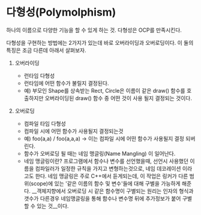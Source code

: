 # 다형성(Polymolphism)

하나의 이름으로 다양한 기능을 할 수 있게 하는 것.
다형성은 OCP를 만족시킨다.

다형성을 구현하는 방법에는 2가지가 있는데 바로 오버라이딩과 오버로딩이다.
이 둘의 특징은 조금 다른데 아래서 살펴보자.

1. 오버라이딩
	- 런타임 다형성
	- 런타임에 어떤 함수가 불릴지 결정된다.
	- 예) 부모인 Shape를 상속받는 Rect, Circle은 이름이 같은 draw() 함수를 호출하지만 오버라이딩된 draw() 함수 중 어떤 것이 사용 될지 결정되는 것이다.


2. 오버로딩
	- 컴파일 타임 다형성
	- 컴파일 시에 어떤 함수가 사용될지 결정되는것
	- 예) foo(a,a) / foo(a,a,a)
		-> 이는 컴파일 시에 어떤 함수가 사용될지 결정 되버린다.
	- 함수가 오버로딩 될 때는 네임 맹글링(Name Mangling) 이 일어난다.
	- 네임 맹글링이란? 프로그램에서 함수나 변수를 선언했을때, 선언시 사용했던 이름을 컴파일러가 일정한 규칙을 가지고 변형하는것으로, 네임 데코레이션 이라고도 한다. 네임 맹글링은 주로 C++에서 듣게되는데, 이 작업은 링커가 다른 범위(scope)에 있는 '같은 이름의 함수 및 변수'들에 대해 구별을 가능하게 해준다. __객체지향에서 오버로딩 시 같은 함수명이 구별되는 원리는 인자의 형식과 갯수가 다른경우 네임맹글링을 통해 함수나 변수명 뒤에 추가정보가 붙어 구별할 수 있는 것__이다.
